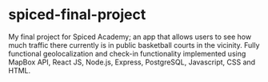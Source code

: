 # spiced-final-project

My final project for Spiced Academy; an app that allows users to see how much traffic there currently is in public basketball courts in the vicinity. Fully functional geolocalization and check-in functionality implemented using MapBox API, React JS, Node.js, Express, PostgreSQL, Javascript, CSS and HTML.
